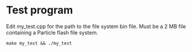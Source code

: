# Test program

Edit my_test.cpp for the path to the file system bin file. Must be a 2 MB file containing a Particle flash file system.

```
make my_test && ./my_test
```
